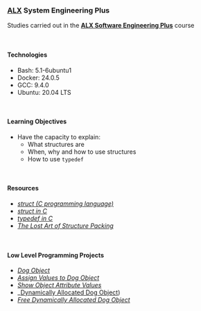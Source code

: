 ### [ALX](https://www.alxafrica.com/) System Engineering Plus

Studies carried out in the **[ALX Software Engineering Plus](https://www.alxafrica.com/software-engineering-plus/)** course

<br />

#### Technologies

* Bash:     5.1-6ubuntu1
* Docker:   24.0.5
* GCC:      9.4.0
* Ubuntu:   20.04 LTS

<br />

#### Learning Objectives

* Have the capacity to explain:
    * What structures are
    * When, why and how to use structures
    * How to use `typedef`

<br />

#### Resources

* _[struct (C programming language)](https://en.wikipedia.org/wiki/Struct_(C_programming_language))_
* _[struct in C](https://www.geeksforgeeks.org/structures-c/)_
* _[typedef in C](https://www.geeksforgeeks.org/typedef-in-c/)_
* _[The Lost Art of Structure Packing](http://www.catb.org/esr/structure-packing/)_

<br />

#### Low Level Programming Projects

* _[Dog Object](dog.h)_
* _[Assign Values to Dog Object](1-init_dog.c)_
* _[Show Object Attribute Values](2-print_dog.c)_
* _[Dynamically Allocated Dog Object](4-new_dog.c))
* _[Free Dynamically Allocated Dog Object](5-free_dog.c)_

<br />
